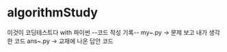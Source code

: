 # algorithmStudy
이것이 코딩테스트다 with 파이썬
--코드 작성 기록--
my~.py -> 문제 보고 내가 생각한 코드
ans~.py -> 교재에 나온 답안 코드
